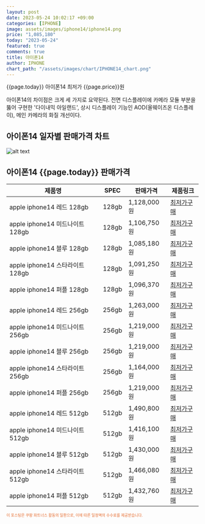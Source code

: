 ```yaml
---
layout: post
date: 2023-05-24 10:02:17 +09:00
categories: [IPHONE]
image: assets/images/iphone14/iphone14.png
price: "1,085,180"
today: "2023-05-24"
featured: true
comments: true
title: 아이폰14
author: IPHONE
chart_path: "/assets/images/chart/IPHONE14_chart.png"
---
```


{{page.today}} 아이폰14 최저가 {{page.price}}원

아이폰14의 차이점은 크게 세 가지로 요약된다. 전면 디스플레이에 카메라 모듈 부분을 뚫어 구현한 '다이내믹 아일랜드', 상시 디스플레이 기능인 AOD(올웨이즈온 디스플레이), 메인 카메라의 화질 개선이다.

## 아이폰14 일자별 판매가격 차트
![alt text]({{page.chart_path}} "아이폰14 판매가격 차트")

## 아이폰14 {{page.today}} 판매가격
<main>
<table id="rwd-table-large">
  <thead>
    <tr>
      <th>제품명</th>
      <th>SPEC</th>
      <th>판매가격</th>
      <th>제품링크</th>
    </tr>
  </thead>
  <tbody><tr>
        <td>apple iphone14 레드 128gb </td>
        <td>128gb</td>
        <td>1,128,000원</td>
        <td><a href='https://link.coupang.com/a/SOW27' target='_blank'>최저가구매</a></td>
        </tr><tr>
        <td>apple iphone14 미드나이트 128gb </td>
        <td>128gb</td>
        <td>1,106,750원</td>
        <td><a href='https://link.coupang.com/a/SOW5X' target='_blank'>최저가구매</a></td>
        </tr><tr>
        <td>apple iphone14 블루 128gb </td>
        <td>128gb</td>
        <td>1,085,180원</td>
        <td><a href='https://link.coupang.com/a/SOW70' target='_blank'>최저가구매</a></td>
        </tr><tr>
        <td>apple iphone14 스타라이트 128gb </td>
        <td>128gb</td>
        <td>1,091,250원</td>
        <td><a href='https://link.coupang.com/a/SOXat' target='_blank'>최저가구매</a></td>
        </tr><tr>
        <td>apple iphone14 퍼플 128gb </td>
        <td>128gb</td>
        <td>1,096,370원</td>
        <td><a href='https://link.coupang.com/a/SOXcx' target='_blank'>최저가구매</a></td>
        </tr><tr>
        <td>apple iphone14 레드 256gb </td>
        <td>256gb</td>
        <td>1,263,000원</td>
        <td><a href='https://link.coupang.com/a/SOXeB' target='_blank'>최저가구매</a></td>
        </tr><tr>
        <td>apple iphone14 미드나이트 256gb </td>
        <td>256gb</td>
        <td>1,219,000원</td>
        <td><a href='https://link.coupang.com/a/SOXgn' target='_blank'>최저가구매</a></td>
        </tr><tr>
        <td>apple iphone14 블루 256gb </td>
        <td>256gb</td>
        <td>1,219,000원</td>
        <td><a href='https://link.coupang.com/a/SOXif' target='_blank'>최저가구매</a></td>
        </tr><tr>
        <td>apple iphone14 스타라이트 256gb </td>
        <td>256gb</td>
        <td>1,164,000원</td>
        <td><a href='https://link.coupang.com/a/SOXlS' target='_blank'>최저가구매</a></td>
        </tr><tr>
        <td>apple iphone14 퍼플 256gb </td>
        <td>256gb</td>
        <td>1,219,000원</td>
        <td><a href='https://link.coupang.com/a/SOXnF' target='_blank'>최저가구매</a></td>
        </tr><tr>
        <td>apple iphone14 레드 512gb </td>
        <td>512gb</td>
        <td>1,490,800원</td>
        <td><a href='https://link.coupang.com/a/SOXpX' target='_blank'>최저가구매</a></td>
        </tr><tr>
        <td>apple iphone14 미드나이트 512gb </td>
        <td>512gb</td>
        <td>1,416,100원</td>
        <td><a href='https://link.coupang.com/a/SOXsg' target='_blank'>최저가구매</a></td>
        </tr><tr>
        <td>apple iphone14 블루 512gb </td>
        <td>512gb</td>
        <td>1,430,000원</td>
        <td><a href='https://link.coupang.com/a/SOXuT' target='_blank'>최저가구매</a></td>
        </tr><tr>
        <td>apple iphone14 스타라이트 512gb </td>
        <td>512gb</td>
        <td>1,466,080원</td>
        <td><a href='https://link.coupang.com/a/SOXw0' target='_blank'>최저가구매</a></td>
        </tr><tr>
        <td>apple iphone14 퍼플 512gb </td>
        <td>512gb</td>
        <td>1,432,760원</td>
        <td><a href='https://link.coupang.com/a/SOXyl' target='_blank'>최저가구매</a></td>
        </tr></tbody>
</table>
</main>
<div style="color:#e56a2c;font-size: 0.7em;" >
이 포스팅은 쿠팡 파트너스 활동의 일환으로, 이에 따른 일정액의 수수료를 제공받습니다.
</div>
